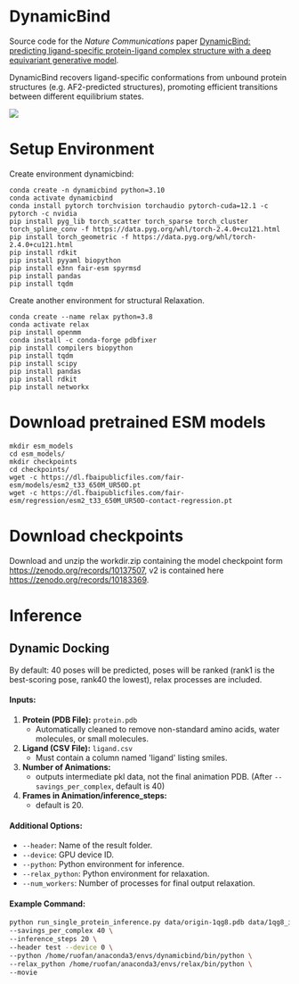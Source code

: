 # DynamicBind
Source code for the *Nature Communications* paper [DynamicBind: predicting ligand-specific protein-ligand complex structure with a deep equivariant generative model](https://www.nature.com/articles/s41467-024-45461-2).

DynamicBind recovers ligand-specific conformations from unbound protein structures (e.g. AF2-predicted structures), promoting efficient transitions between different equilibrium states.

![](dynbind.gif)

# Setup Environment

Create environment dynamicbind:
```commandline
conda create -n dynamicbind python=3.10
conda activate dynamicbind
conda install pytorch torchvision torchaudio pytorch-cuda=12.1 -c pytorch -c nvidia
pip install pyg_lib torch_scatter torch_sparse torch_cluster torch_spline_conv -f https://data.pyg.org/whl/torch-2.4.0+cu121.html
pip install torch_geometric -f https://data.pyg.org/whl/torch-2.4.0+cu121.html
pip install rdkit
pip install pyyaml biopython
pip install e3nn fair-esm spyrmsd
pip install pandas
pip install tqdm
 ```

Create another environment for structural Relaxation.
```commandline
conda create --name relax python=3.8
conda activate relax
pip install openmm
conda install -c conda-forge pdbfixer
pip install compilers biopython
pip install tqdm
pip install scipy
pip install pandas
pip install rdkit
pip install networkx
```

# Download pretrained ESM models
```commandline
mkdir esm_models
cd esm_models/
mkdir checkpoints
cd checkpoints/
wget -c https://dl.fbaipublicfiles.com/fair-esm/models/esm2_t33_650M_UR50D.pt
wget -c https://dl.fbaipublicfiles.com/fair-esm/regression/esm2_t33_650M_UR50D-contact-regression.pt
```

# Download checkpoints
Download and unzip the workdir.zip containing the model checkpoint form https://zenodo.org/records/10137507, 
v2 is contained here https://zenodo.org/records/10183369.

# Inference

## Dynamic Docking
By default: 40 poses will be predicted, poses will be ranked (rank1 is the best-scoring pose, rank40 the lowest), 
relax processes are included.

#### Inputs:
1. **Protein (PDB File):** `protein.pdb` 
   - Automatically cleaned to remove non-standard amino acids, water molecules, or small molecules.
2. **Ligand (CSV File):** `ligand.csv` 
   - Must contain a column named 'ligand' listing smiles.
3. **Number of Animations:** 
   - outputs intermediate pkl data, not the final animation PDB. (After `--savings_per_complex`, default is 40)
4. **Frames in Animation/inference_steps:** 
   - default is 20.

#### Additional Options:
- `--header`: Name of the result folder.
- `--device`: GPU device ID.
- `--python`: Python environment for inference.
- `--relax_python`: Python environment for relaxation.
- `--num_workers`: Number of processes for final output relaxation.

#### Example Command:
```bash
python run_single_protein_inference.py data/origin-1qg8.pdb data/1qg8_input.csv \
--savings_per_complex 40 \
--inference_steps 20 \
--header test --device 0 \
--python /home/ruofan/anaconda3/envs/dynamicbind/bin/python \
--relax_python /home/ruofan/anaconda3/envs/relax/bin/python \
--movie
```


[//]: # (### Docking Outputs)

[//]: # ()
[//]: # (The results of the docking step, typically found in the `results/test` folder, include:)

[//]: # ()
[//]: # ()
[//]: # (1. **Affinity Score for Each Complex**: `affinity_prediction.csv`)

[//]: # ()
[//]: # (2. **Pose Score and Conformation of Each Animation**: Example files like `rank1_ligand_lddt0.63_affinity5.67_relaxed.sdf` &#40;where 0.63 is the pose score&#41; and corresponding protein `.pdb` files.)

[//]: # ()
[//]: # (3. **Data for Animation Generation**: Such as `rank1_reverseprocess_data_list.pkl` and `rank2_reverseprocess_data_list.pkl`.)

[//]: # ()
[//]: # ()
[//]: # (## Movie Generation)

[//]: # ()
[//]: # (Inputs:)

[//]: # ()
[//]: # (1. **Data from Docking Output**: Indicated by paths like `results/test/index0_idx_0/`. )

[//]: # ()
[//]: # (The notation "1+2" implies that movies for rank1 and rank2 poses are needed.)

[//]: # ()
[//]: # (2. **Number of Animations**: Specified by the user &#40;default is "1"&#41;.)

[//]: # ()
[//]: # ()
[//]: # (#### Example command for generating movies:)

[//]: # ()
[//]: # (```bash)

[//]: # ()
[//]: # (python movie_generation.py results/test/index0_idx_0/ 1+2 --python /home/ruofan/anaconda3/envs/dynamicbind/bin/python --relax_python /home/ruofan/anaconda3/envs/relax/bin/python)

[//]: # ()
[//]: # (```)

[//]: # (Outputs:)
[//]: # (- **Final Animation PDB Files**: Located in `results/test_1qg8/index0_idx_0/`, )
[//]: # (with files like `rank1_receptor_reverseprocess_relaxed.pdb` and `rank1_ligand_reverseprocess_relaxed.pdb`.)

[//]: # (## High-Throughput Screening &#40;HTS&#41;)

[//]: # (Example command for HTS:)

[//]: # (```bash)

[//]: # (python run_single_protein_inference.py protein.pdb ligand.csv )

[//]: # (--hts )

[//]: # (--savings_per_complex 3 )

[//]: # (--inference_steps 20 )

[//]: # (--header test )

[//]: # (--device $1 )

[//]: # (--python /path/to/dynamicbind/python )

[//]: # (--relax_python /path/to/relax/python)

[//]: # (```)

[//]: # ()
[//]: # (HTS Output files:)

[//]: # (- `complete_affinity_prediction.csv`)

[//]: # (- `affinity_prediction.csv`)

[//]: # ()
[//]: # (# Training and testing Dataset)

[//]: # ( https://zenodo.org/records/10429051)

[//]: # ()
[//]: # (# Reference)

[//]: # (```bibtex)

[//]: # (@article{lu2024dynamicbind,)

[//]: # (  title={DynamicBind: predicting ligand-specific protein-ligand complex structure with a deep equivariant generative model},)

[//]: # (  author={Lu, Wei and Zhang, Jixian and Huang, Weifeng and Zhang, Ziqiao and Jia, Xiangyu and Wang, Zhenyu and Shi, Leilei and Li, Chengtao and Wolynes, Peter G and Zheng, Shuangjia},)

[//]: # (  journal={Nature Communications},)

[//]: # (  volume={15},)

[//]: # (  number={1},)

[//]: # (  pages={1071},)

[//]: # (  year={2024},)

[//]: # (  publisher={Nature Publishing Group UK London})

[//]: # (})

[//]: # (```)


